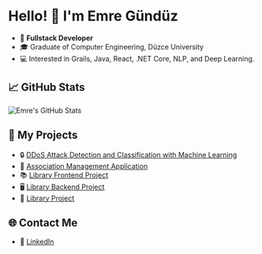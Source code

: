 # Hello! 👋 I'm Emre Gündüz

- 🚀 **Fullstack Developer**
- 🎓 Graduate of Computer Engineering, Düzce University
- 💻 Interested in Grails, Java, React, .NET Core, NLP, and Deep Learning.

## 📈 GitHub Stats
![Emre's GitHub Stats](https://github-readme-stats.vercel.app/api?username=themrgndz&show_icons=true&theme=radical)

## 🌟 My Projects
- 🔒 [DDoS Attack Detection and Classification with Machine Learning](https://github.com/themrgndz/DDoS-Attack-Detection-And-Classification-With-Machine-Learning)
- 🏢 [Association Management Application](https://github.com/themrgndz/Association-Management-Application)
- 📚 [Library Frontend Project](https://github.com/themrgndz/Library-Frontend-Project)
- 🖥️ [Library Backend Project](https://github.com/themrgndz/Library-Backend-Project)
- 📖 [Library Project](https://github.com/themrgndz/LibraryProject)

## 🌐 Contact Me
- 💼 [LinkedIn](https://www.linkedin.com/in/emrgndz)
